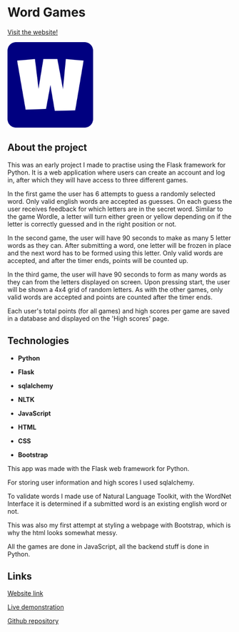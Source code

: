 # Word Games
[Visit the website!](https://word-games.adaptable.app/)


![App icon](word_games_app/static/word-games/images/favicon/android-chrome-192x192.png)


## About the project
This was an early project I made to practise using the Flask framework for Python.
It is a web application where users can create an account and log in, after which they will have access to three different games.

In the first game the user has 6 attempts to guess a randomly selected word. Only valid english words are accepted as guesses. 
On each guess the user receives feedback for which letters are in the secret word. 
Similar to the game Wordle, a letter will turn either green or yellow depending on if the letter is correctly guessed and in the right position or not.

In the second game, the user will have 90 seconds to make as many 5 letter words as they can. 
After submitting a word, one letter will be frozen in place and the next word has to be formed using this letter.
Only valid words are accepted, and after the timer ends, points will be counted up. 

In the third game, the user will have 90 seconds to form as many words as they can from the letters displayed on screen.
Upon pressing start, the user will be shown a 4x4 grid of random letters. 
As with the other games, only valid words are accepted and points are counted after the timer ends.

Each user's total points (for all games) and high scores per game are saved in a database and displayed on the 'High scores' page.

## Technologies

- **Python**

- **Flask**

- **sqlalchemy**

- **NLTK**

- **JavaScript**

- **HTML**

- **CSS**

- **Bootstrap**


This app was made with the Flask web framework for Python.

For storing user information and high scores I used sqlalchemy.

To validate words I made use of Natural Language Toolkit, with the WordNet Interface it is  determined if a submitted word is an existing english word or not.

This was also my first attempt at styling a webpage with Bootstrap, which is why the html looks somewhat messy.

All the games are done in JavaScript, all the backend stuff is done in Python.


## Links

[Website link](https://word-games.adaptable.app/)

[Live demonstration](https://youtu.be/52I9I3DDTe8)


[Github repository](https://github.com/tdot123-1/word-games)
